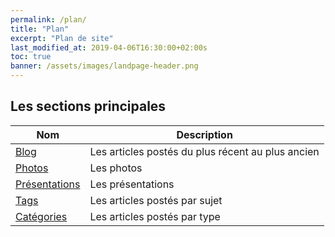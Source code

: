 ```yaml
---
permalink: /plan/
title: "Plan"
excerpt: "Plan de site"
last_modified_at: 2019-04-06T16:30:00+02:00s
toc: true
banner: /assets/images/landpage-header.png
---
```



## Les sections principales

| Nom                                        | Description                                           |
| ------------------------------------------- | ----------------------------------------------------- |
| [Blog](/blog/) | Les articles postés du plus récent au plus ancien |
| [Photos](/photos/) | Les photos |
| [Présentations](/presentations/) | Les présentations |
| [Tags](/tags/) | Les articles postés par sujet |
| [Catégories](/categories/) | Les articles postés par type |
